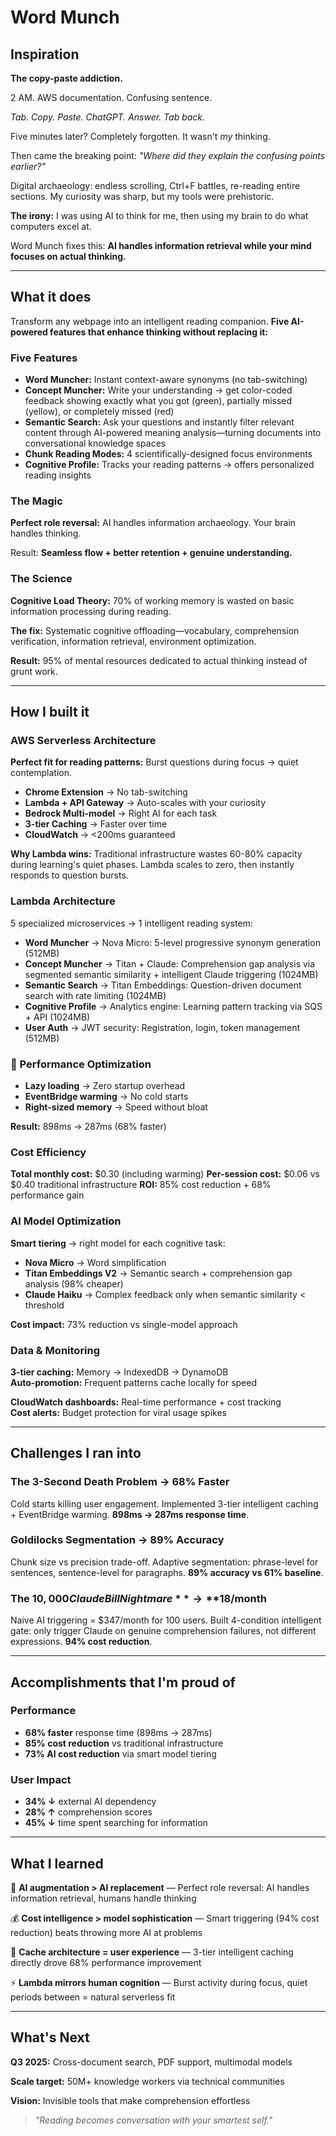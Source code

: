 # Word Munch

## Inspiration

**The copy-paste addiction.**

2 AM. AWS documentation. Confusing sentence. 

*Tab. Copy. Paste. ChatGPT. Answer. Tab back.*

Five minutes later? Completely forgotten. It wasn't *my* thinking.

Then came the breaking point: *"Where did they explain the confusing points earlier?"*

Digital archaeology: endless scrolling, Ctrl+F battles, re-reading entire sections. My curiosity was sharp, but my tools were prehistoric.

**The irony:** I was using AI to think for me, then using my brain to do what computers excel at.

Word Munch fixes this: **AI handles information retrieval while your mind focuses on actual thinking.**

---

## What it does

Transform any webpage into an intelligent reading companion. **Five AI-powered features that enhance thinking without replacing it:**

### Five Features

- **Word Muncher:** Instant context-aware synonyms (no tab-switching)
- **Concept Muncher:** Write your understanding → get color-coded feedback showing exactly what you got (green), partially missed (yellow), or completely missed (red)
- **Semantic Search:** Ask your questions and instantly filter relevant content through AI-powered meaning analysis—turning documents into conversational knowledge spaces
- **Chunk Reading Modes:** 4 scientifically-designed focus environments
- **Cognitive Profile:** Tracks your reading patterns → offers personalized reading insights

### The Magic
**Perfect role reversal:** AI handles information archaeology. Your brain handles thinking.

Result: **Seamless flow + better retention + genuine understanding.**

### The Science
**Cognitive Load Theory:** 70% of working memory is wasted on basic information processing during reading.

**The fix:** Systematic cognitive offloading—vocabulary, comprehension verification, information retrieval, environment optimization.

**Result:** 95% of mental resources dedicated to actual thinking instead of grunt work.

---

## How I built it

### AWS Serverless Architecture

**Perfect fit for reading patterns:** Burst questions during focus → quiet contemplation.

- **Chrome Extension** → No tab-switching
- **Lambda + API Gateway** → Auto-scales with your curiosity 
- **Bedrock Multi-model** → Right AI for each task
- **3-tier Caching** → Faster over time
- **CloudWatch** → <200ms guaranteed

**Why Lambda wins:** Traditional infrastructure wastes 60-80% capacity during learning's quiet phases. Lambda scales to zero, then instantly responds to question bursts.

### Lambda Architecture
5 specialized microservices → 1 intelligent reading system:

- **Word Muncher** → Nova Micro: 5-level progressive synonym generation (512MB)
- **Concept Muncher** → Titan + Claude: Comprehension gap analysis via segmented semantic similarity + intelligent Claude triggering (1024MB)  
- **Semantic Search** → Titan Embeddings: Question-driven document search with rate limiting (1024MB)
- **Cognitive Profile** → Analytics engine: Learning pattern tracking via SQS + API (1024MB)
- **User Auth** → JWT security: Registration, login, token management (512MB)

### 🚀 Performance Optimization
- **Lazy loading** → Zero startup overhead
- **EventBridge warming** → No cold starts
- **Right-sized memory** → Speed without bloat

**Result:** 898ms → 287ms (68% faster)

### Cost Efficiency
**Total monthly cost:** $0.30 (including warming)
**Per-session cost:** $0.06 vs $0.40 traditional infrastructure
**ROI:** 85% cost reduction + 68% performance gain

### AI Model Optimization
**Smart tiering** → right model for each cognitive task:
- **Nova Micro** → Word simplification  
- **Titan Embeddings V2** → Semantic search + comprehension gap analysis (98% cheaper)
- **Claude Haiku** → Complex feedback only when semantic similarity < threshold

**Cost impact:** 73% reduction vs single-model approach

### Data & Monitoring
**3-tier caching:** Memory → IndexedDB → DynamoDB  
**Auto-promotion:** Frequent patterns cache locally for speed

**CloudWatch dashboards:** Real-time performance + cost tracking  
**Cost alerts:** Budget protection for viral usage spikes

---

## Challenges I ran into

### **The 3-Second Death Problem** → **68% Faster**  
Cold starts killing user engagement. Implemented 3-tier intelligent caching + EventBridge warming. **898ms → 287ms response time**.

### **Goldilocks Segmentation** → **89% Accuracy**
Chunk size vs precision trade-off. Adaptive segmentation: phrase-level for sentences, sentence-level for paragraphs. **89% accuracy vs 61% baseline**.

### **The $10,000 Claude Bill Nightmare** → **$18/month**
Naive AI triggering = $347/month for 100 users. Built 4-condition intelligent gate: only trigger Claude on genuine comprehension failures, not different expressions. **94% cost reduction**.

---

## Accomplishments that I'm proud of

### Performance
- **68% faster** response time (898ms → 287ms)
- **85% cost reduction** vs traditional infrastructure  
- **73% AI cost reduction** via smart model tiering

### User Impact  
- **34% ↓** external AI dependency
- **28% ↑** comprehension scores
- **45% ↓** time spent searching for information

---

## What I learned

🧠 **AI augmentation > AI replacement** — Perfect role reversal: AI handles information retrieval, humans handle thinking  

💰 **Cost intelligence > model sophistication** — Smart triggering (94% cost reduction) beats throwing more AI at problems  

🚀 **Cache architecture = user experience** — 3-tier intelligent caching directly drove 68% performance improvement  

⚡ **Lambda mirrors human cognition** — Burst activity during focus, quiet periods between = natural serverless fit

---

## What's Next

**Q3 2025:** Cross-document search, PDF support, multimodal models

**Scale target:** 50M+ knowledge workers via technical communities

**Vision:** Invisible tools that make comprehension effortless

> *"Reading becomes conversation with your smartest self."*